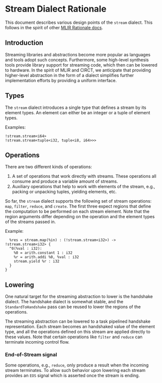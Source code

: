 # Stream Dialect Rationale

This document describes various design points of the `stream` dialect.
This follows in the spirit of other 
[MLIR Rationale docs](https://mlir.llvm.org/docs/Rationale/).

## Introduction

Streaming libraries and abstractions become more popular as languages and tools adopt such concepts.
Furthermore, some high-level synthesis tools provide library support for streaming code, which then can be lowered to hardware.
In the spirit of MLIR and CIRCT, we anticipate that providing higher-level
abstraction in the form of a dialect simplifies further implementation efforts by providing a uniform interface.

## Types

The `stream` dialect introduces a single type that defines a stream by its element types. An element can either be an integer or a tuple of element types.

Examples:

```
!stream.stream<i64>
!stream.stream<tuple<i32, tuple<i8, i64>>>
```

## Operations

There are two different kinds of operations:
1. A set of operations that work directly with streams. These operations all consume and produce a variable amount of streams.
2. Auxiliary operations that help to work with elements of the stream, e.g., packing or unpacking tuples, yielding elements, etc.

So far, the `stream` dialect supports the following set of stream operations: `map`, `filter`, `reduce`, and `create`. 
The first three expect regions that define the computation to be performed on each stream element. Note that the region arguments differ depending on the operation and the element types of the streams passed in.  

Example:

```mlir
  %res = stream.map(%in) : (!stream.stream<i32>) -> !stream.stream<i32> {
  ^0(%val : i32):
    %0 = arith.constant 1 : i32
    %r = arith.addi %0, %val : i32
    stream.yield %r : i32
  }
}
```

## Lowering

One natural target for the streaming abstraction to lower is the handshake dialect. 
The handshake dialect is somewhat stable, and the `StandardToHandshake` pass can be reused to lower the regions of the operations. 

The streaming abstraction can be lowered to a task pipelined handshake representation. 
Each stream becomes an handshaked value of the element type, and all the operations defined on this stream are applied directly to these values. 
Note that certain operations like `filter` and `reduce` can terminate incoming control flow.

### End-of-Stream signal

Some operations, e.g., `reduce`, only produce a result when the incoming stream terminates. 
To allow such behavior upon lowering each stream provides an `EOS` signal which is asserted once
the stream is ending.

